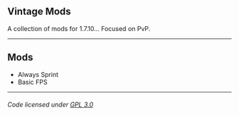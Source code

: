## Vintage Mods
A collection of mods for 1.7.10... Focused on PvP.

---

## Mods
- Always Sprint
- Basic FPS

---

###### Code licensed under [GPL 3.0](LICENSE)